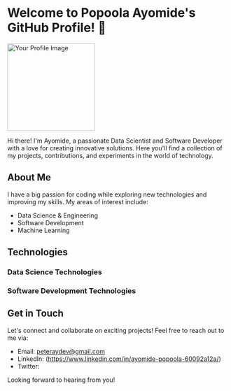 # Welcome to Popoola Ayomide's GitHub Profile! 👋

<img src="https://github.com/yourusername.png" alt="Your Profile Image" width="200">

Hi there! I'm Ayomide, a passionate Data Scientist and Software Developer with a love for creating innovative solutions. Here you'll find a collection of my projects, contributions, and experiments in the world of technology.

## About Me

I have a big passion for coding while exploring new technologies and improving my skills. My areas of interest include:

- Data Science & Engineering
- Software Development
- Machine Learning
 


## Technologies

### Data Science Technologies



### Software Development Technologies



## Get in Touch

Let's connect and collaborate on exciting projects! Feel free to reach out to me via:

- Email: peteraydev@gmail.com
- LinkedIn: (https://www.linkedin.com/in/ayomide-popoola-60092a12a/)
- Twitter: 

Looking forward to hearing from you!


